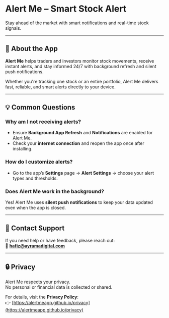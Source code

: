 # Alert Me – Smart Stock Alert  
Stay ahead of the market with smart notifications and real-time stock signals.

---

## 📱 About the App
**Alert Me** helps traders and investors monitor stock movements, receive instant alerts, and stay informed 24/7 with background refresh and silent push notifications.

Whether you're tracking one stock or an entire portfolio, Alert Me delivers fast, reliable, and smart alerts directly to your device.

---

## 💡 Common Questions

### Why am I not receiving alerts?
- Ensure **Background App Refresh** and **Notifications** are enabled for Alert Me.  
- Check your **internet connection** and reopen the app once after installing.  

### How do I customize alerts?
- Go to the app’s **Settings** page → **Alert Settings** → choose your alert types and thresholds.

### Does Alert Me work in the background?
Yes! Alert Me uses **silent push notifications** to keep your data updated even when the app is closed.

---

## 🧰 Contact Support
If you need help or have feedback, please reach out:  
📧 **hafiz@ayramadigital.com**

---

## 🔒 Privacy
Alert Me respects your privacy.  
No personal or financial data is collected or shared.  

For details, visit the **Privacy Policy**:  
👉 [https://alertmeapp.github.io/privacy](https://alertmeapp.github.io/privacy)
